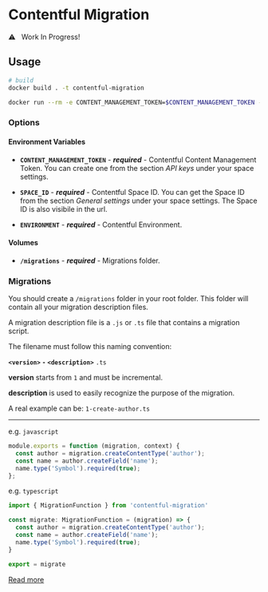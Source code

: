# Contentful Migration

:warning:   Work In Progress!

## Usage

```sh
# build
docker build . -t contentful-migration

docker run --rm -e CONTENT_MANAGEMENT_TOKEN=$CONTENT_MANAGEMENT_TOKEN -e SPACE_ID=$SPACE_ID -e ENVIRONMENT=$ENVIRONMENT -v $(pwd)/migrations:/migrations contentful-migration:latest
```

### Options

#### Environment Variables

* **`CONTENT_MANAGEMENT_TOKEN`** - ***required*** - Contentful Content Management Token. You can create one from the section *API keys* under your space settings.

* **`SPACE_ID`** - ***required*** - Contentful Space ID. You can get the Space ID from the section *General settings* under your space settings. The Space ID is also visibile in the url.

* **`ENVIRONMENT`** - ***required*** - Contentful Environment.

#### Volumes

* **`/migrations`** - ***required*** - Migrations folder.


### Migrations

You should create a `/migrations` folder in your root folder. This folder will contain all your migration description files.

A migration description file is a `.js` or `.ts` file that contains a migration script.

The filename must follow this naming convention:

**`<version>` `-` `<description>`** `.ts`

**version** starts from `1` and must be incremental.

**description** is used to easily recognize the purpose of the migration.

A real example can be: `1-create-author.ts`

----

e.g. `javascript`

```js
module.exports = function (migration, context) {
  const author = migration.createContentType('author');
  const name = author.createField('name');
  name.type('Symbol').required(true);
};
```

e.g. `typescript`

```ts
import { MigrationFunction } from 'contentful-migration'

const migrate: MigrationFunction = (migration) => {
  const author = migration.createContentType('author');
  const name = author.createField('name');
  name.type('Symbol').required(true);
}

export = migrate
```

[Read more](https://github.com/contentful/contentful-migration)
